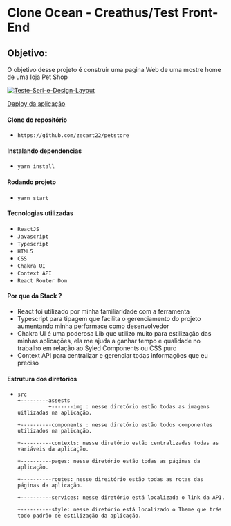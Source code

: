<h1>Clone Ocean - Creathus/Test Front-End</h1>

<h2> Objetivo:</h2>

<p>O objetivo desse projeto é construir uma pagina Web de uma mostre home de uma loja Pet Shop </p>



<a href="https://ibb.co/LrG3QsQ"><img src="https://i.ibb.co/gdnxvcv/Teste-Seri-e-Design-Layout.png" alt="Teste-Seri-e-Design-Layout" border="0"></a>

<a href="https://pest-store.vercel.app/" title="deploy">Deploy da aplicação</a></br>



<h4> Clone do repositório </h4>

- `https://github.com/zecart22/petstore`

<h4> Instalando dependencias</h4>

- `yarn install`

<h4> Rodando projeto</h4>

- `yarn start`



<h4> Tecnologias utilizadas</h4>

- `ReactJS`
- `Javascript`
- `Typescript`
- `HTML5`
- `CSS`
- `Chakra UI`
- `Context API`
- `React Router Dom`


<h4> Por que da Stack ?</h4>

<ul>
  <li> React foi utilizado por minha familiaridade com a ferramenta</li>
  <li>Typescript para tipagem que facilita o gerenciamento do projeto aumentando minha performace como desenvolvedor</li>
  <li>Chakra UI é uma poderosa Lib que utilizo muito para estilização das minhas aplicações, ela me ajuda a ganhar tempo e qualidade no trabalho em relação ao Syled Components ou CSS puro</li>
  <li>Context API para centralizar e gerenciar todas informações que eu preciso</li>


</ul>

<h4> Estrutura dos diretórios</h4>

-     src
      +---------assests
                +-------img : nesse diretório estão todas as imagens uitlizadas na aplicação.
                
      +----------components : nesse diretório estão todos componentes utilizados na palicação.
      
      +----------contexts: nesse diretório estão centralizadas todas as variáveis da aplicação.
      
      +----------pages: nesse diretório estão todas as páginas da aplicação.
      
      +----------routes: nesse direitório estão todas as rotas das páginas da aplicação.
      
      +----------services: nesse diretório está localizada o link da API.
      
      +----------style: nesse diretório está localizado o Theme que trás todo padrão de estilização da aplicação.
      
